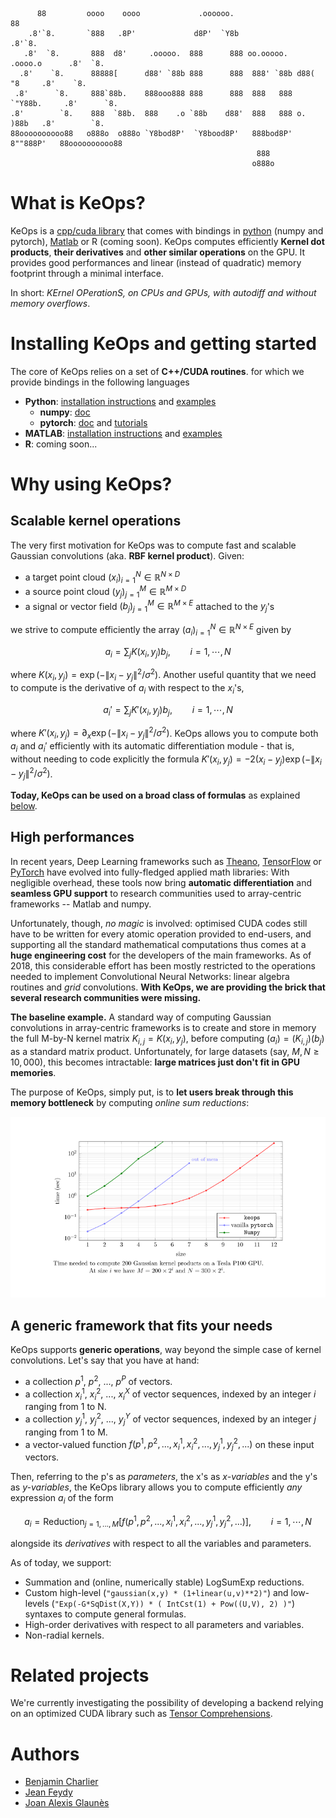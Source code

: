 ```
      88         oooo    oooo             .oooooo.                               88
    .8'`8.       `888   .8P'             d8P'  `Y8b                            .8'`8.
   .8'  `8.       888  d8'     .ooooo.  888      888 oo.ooooo.   .oooo.o      .8'  `8.
  .8'    `8.      88888[      d88' `88b 888      888  888' `88b d88(  "8     .8'    `8.
 .8'      `8.     888`88b.    888ooo888 888      888  888   888 `"Y88b.     .8'      `8.
.8'        `8.    888  `88b.  888    .o `88b    d88'  888   888 o.  )88b   .8'        `8.
88oooooooooo88   o888o  o888o `Y8bod8P'  `Y8bood8P'   888bod8P' 8""888P'   88oooooooooo88
                                                       888
                                                      o888o
```

# What is KeOps?

KeOps is a [cpp/cuda library](./keops) that comes with bindings in [python](https://plmlab.math.cnrs.fr/benjamin.charlier/libkeops/wikis/python/Documentation) (numpy and pytorch), [Matlab](https://plmlab.math.cnrs.fr/benjamin.charlier/libkeops/wikis/matlab/generic-syntax) or R (coming soon). KeOps computes efficiently **Kernel dot products**, **their derivatives** and **other similar operations** on the GPU. It provides good performances and linear (instead of quadratic) memory footprint through a minimal interface.

In short: *KErnel OPerationS, on CPUs and GPUs, with autodiff and without memory overflows*.

# Installing KeOps and getting started

The core of KeOps relies on a set of **C++/CUDA routines**. for which we provide bindings in the following languages

- **Python**: [installation instructions](https://plmlab.math.cnrs.fr/benjamin.charlier/libkeops/wikis/python/Installation) and [examples](./pykeops/examples)
  + **numpy**: [doc](https://plmlab.math.cnrs.fr/benjamin.charlier/libkeops/wikis/python/Documentation)
  + **pytorch**: [doc](https://plmlab.math.cnrs.fr/benjamin.charlier/libkeops/wikis/python/Documentation) and [tutorials](./pykeops/tutorials)
- **MATLAB**:  [installation instructions](https://plmlab.math.cnrs.fr/benjamin.charlier/libkeops/wikis/matlab/Installation) and [examples](./keopslab/examples)
- **R**: coming soon...

# Why using KeOps?

## Scalable kernel operations

The very first motivation for KeOps was to compute fast and scalable Gaussian convolutions (aka. **RBF kernel product**). Given:

- a target point cloud $`(x_i)_{i=1}^N \in  \mathbb R^{N \times D}`$
- a source point cloud $`(y_j)_{j=1}^M \in  \mathbb R^{M \times D}`$
- a signal or vector field $`(b_j)_{j=1}^M \in  \mathbb R^{M \times E}`$ attached to the $`y_j`$'s

we strive to compute efficiently the array $`(a_i)_{i=1}^N \in  \mathbb R^{N \times E}`$ given by

```math
 a_i =  \sum_j K(x_i,y_j) b_j,  \qquad i=1,\cdots,N
```

where $`K(x_i,y_j) = \exp(-\|x_i - y_j\|^2 / \sigma^2)`$. Another useful quantity that we need to compute is the derivative of $`a_i`$ with respect to the $`x_i`$'s,

```math
 a_i' =  \sum_j K'(x_i,y_j) b_j,  \qquad i=1,\cdots,N
```

where $`K'(x_i,y_j) = \partial_x \exp(-\|x_i - y_j\|^2 / \sigma^2)`$. KeOps allows you to compute
both $`a_i`$ and $`a_i'`$ efficiently with its automatic differentiation module - that is, without needing to code explicitly the formula $`K'(x_i,y_j) = -2(x_i - y_j) \exp(-\|x_i - y_j\|^2 / \sigma^2)`$.

**Today, KeOps can be used on a broad class of formulas** as explained [below](#abcd).

## High performances

In recent years, Deep Learning frameworks such as
[Theano](http://deeplearning.net/software/theano/), [TensorFlow](http://www.tensorflow.org) 
or [PyTorch](http://pytorch.org) have evolved
into fully-fledged applied math libraries:
With negligible overhead, these tools now bring **automatic differentiation**
and **seamless GPU support** to research communities used
to array-centric frameworks -- Matlab and numpy.

Unfortunately, though, *no magic* is involved:
optimised CUDA codes still have to be written
for every atomic operation provided to end-users, and
supporting all the standard mathematical computations
thus comes at a **huge engineering cost** for the developers
of the main frameworks.
As of 2018, this considerable effort has been mostly restricted to the
operations needed to implement Convolutional Neural Networks:
linear algebra routines and *grid* convolutions.
**With KeOps, we are providing the brick that several research communities were missing.**

**The baseline example.**
A standard way of computing Gaussian convolutions in array-centric frameworks is to
create and store in memory the full M-by-N kernel matrix $`K_{i,j}=K(x_i,y_j)`$,
before computing $`(a_i) = (K_{i,j}) (b_j)`$ as a standard matrix product.
Unfortunately, for large datasets (say, $`M,N \geqslant 10,000`$), this becomes intractable: **large matrices just don't fit in GPU memories**.

The purpose of KeOps, simply put, is to **let users break through this memory bottleneck** by computing *online sum reductions*:

![benchmark](./benchmark.png)

## A generic framework that fits your needs <a name="abcd"></a>

KeOps supports **generic operations**, way beyond the simple case of kernel convolutions.
Let's say that you have at hand:

- a collection $`p^1`$, $`p^2`$, ..., $`p^P`$ of vectors.
- a collection $`x^1_i`$, $`x^2_i`$, ..., $`x^X_i`$ of vector sequences, indexed by an integer $`i`$ ranging from 1 to N.
- a collection $`y^1_j`$, $`y^2_j`$, ..., $`y^Y_j`$ of vector sequences, indexed by an integer $`j`$ ranging from 1 to M.
- a vector-valued function $`f(p^1, p^2,..., x^1_i, x^2_i,..., y^1_j, y^2_j, ...)`$ on these input vectors.

Then, referring to the p's as *parameters*, the x's as *x-variables* and the y's as *y-variables*, the KeOps library allows you to compute efficiently *any* expression $`a_i`$ of the form

```math
a_i = \text{Reduction}_{j=1,...,M} \big[ f(p^1, p^2,..., x^1_i, x^2_i,..., y^1_j, y^2_j, ...)  \big], \qquad i=1,\cdots,N
```

alongside its *derivatives* with respect to all the variables and parameters.

As of today, we support:

- Summation and (online, numerically stable) LogSumExp reductions.
- Custom high-level (`"gaussian(x,y) * (1+linear(u,v)**2)"`) and low-levels (`"Exp(-G*SqDist(X,Y)) * ( IntCst(1) + Pow((U,V), 2) )"`) syntaxes to compute general formulas.
- High-order derivatives with respect to all parameters and variables.
- Non-radial kernels.

# Related projects

We're currently investigating the possibility of developing a backend relying on an optimized CUDA library such as [Tensor Comprehensions](http://facebookresearch.github.io/TensorComprehensions/introduction.html).

# Authors

- [Benjamin Charlier](http://www.math.univ-montp2.fr/~charlier/)
- [Jean Feydy](http://www.math.ens.fr/~feydy/)
- [Joan Alexis Glaunès](http://www.mi.parisdescartes.fr/~glaunes/)
